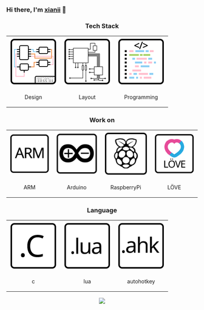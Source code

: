 ### Hi there, I'm [xianii](https://nigh.github.io) 👋

<h3 align="center">Tech Stack</h3>
<table border="0" align="center" style="margin:0 auto;">
<tr>
    <td><img src="https://github.com/Nigh/nigh/raw/master/assets/sch.png"/></td>
    <td><img src="https://github.com/Nigh/nigh/raw/master/assets/pcb.png"/></td>
    <td><img src="https://github.com/Nigh/nigh/raw/master/assets/code.png"/></td>
</tr>
<tr>
    <td><p align="center">Design</p></td>
    <td><p align="center">Layout</p></td>
    <td><p align="center">Programming</p></td>
</tr>
</table>

<h3 align="center">Work on</h3>
<table border="0" align="center" style="margin:0 auto;">
<tr>
    <td><img src="https://github.com/Nigh/nigh/raw/master/assets/arm.png"/></td>
    <td><img src="https://github.com/Nigh/nigh/raw/master/assets/arduino.png"/></td>
    <td><img src="https://github.com/Nigh/nigh/raw/master/assets/raspi.png"/></td>
    <td><img src="https://github.com/Nigh/nigh/raw/master/assets/love2d.png"/></td>
</tr>
<tr>
    <td><p align="center">ARM</p></td>
    <td><p align="center">Arduino</p></td>
    <td><p align="center">RaspberryPi</p></td>
    <td><p align="center">LÖVE</p></td>
</tr>
</table>

<h3 align="center">Language</h3>
<table border="0" align="center" style="margin:0 auto;">
<tr>
    <td><img src="https://github.com/Nigh/nigh/raw/master/assets/c.png"/></td>
    <td><img src="https://github.com/Nigh/nigh/raw/master/assets/lua.png"/></td>
    <td><img src="https://github.com/Nigh/nigh/raw/master/assets/ahk.png"/></td>
</tr>
<tr>
    <td><p align="center">c</p></td>
    <td><p align="center">lua</p></td>
    <td><p align="center">autohotkey</p></td>
</tr>
</table>

<p align="center">
    <img align="center" src="https://github-readme-stats.vercel.app/api?username=nigh&show_icons=true&count_private=true&theme=monokai">
</p>

